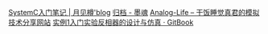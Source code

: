 [SystemC入门笔记 | 月见樽'blog](https://www.yuejianzun.xyz/2019/01/22/SystemC%E5%85%A5%E9%97%A8%E7%AC%94%E8%AE%B0/)
[归档 - 墨魂](https://mohun-8052.github.io/archives/)
[Analog-Life – 干饭睡觉真君的模拟技术分享网站](https://www.analog-life.com/)
[实例1入门实验反相器的设计与仿真 · GitBook](https://charleechan.github.io/MyWiki/Hardware/6_AnalogIC/1_Ex1.html)